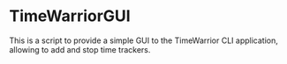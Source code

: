 # TimeWarriorGUI

This is a script to provide a simple GUI to the TimeWarrior CLI application, allowing to add and stop time trackers.